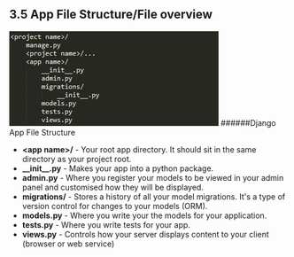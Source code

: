 ## 3.5 App File Structure/File overview

![Django App Structure](images/django-app-structure.png)
######Django App File Structure

- **&lt;app name&gt;/** - Your root app directory. It should sit in the same directory as your project root.
- **\_\_init\_\_.py** - Makes your app into a python package.
- **admin.py** - Where you register your models to be viewed in your admin panel and customised how they will be displayed.
- **migrations/** - Stores a history of all your model migrations. It's a type of version control for changes to your models (ORM).
- **models.py** - Where you write your the models for your application.
- **tests.py** - Where you write tests for your app.
- **views.py** - Controls how your server displays content to your client (browser or web service)
